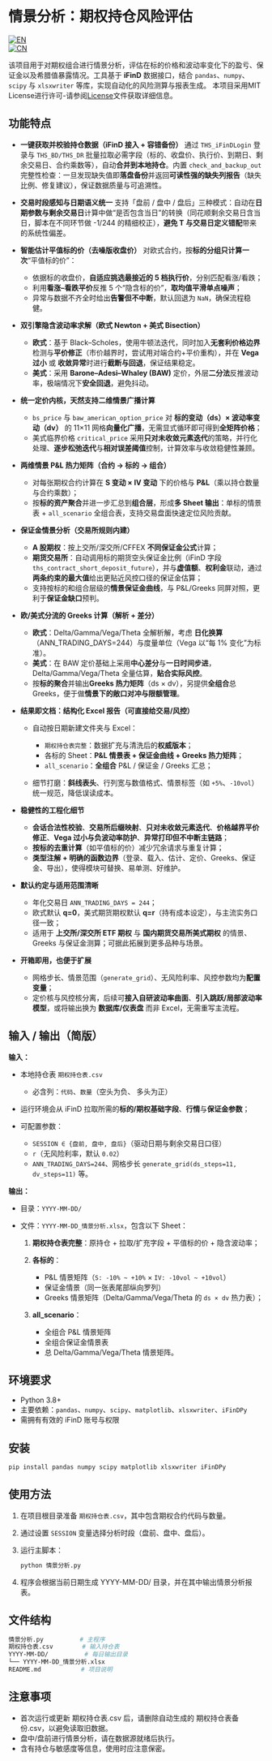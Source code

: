 # 情景分析：期权持仓风险评估

[![EN](https://img.shields.io/badge/lang-English-blue.svg)](./README.en.md)  
[![CN](https://img.shields.io/badge/lang-中文-red.svg)](./README.md)

该项目用于对期权组合进行情景分析，评估在标的价格和波动率变化下的盈亏、保证金以及希腊值暴露情况。工具基于 **iFinD** 数据接口，结合 `pandas`、`numpy`、`scipy` 与 `xlsxwriter` 等库，实现自动化的风险测算与报表生成。
本项目采用MIT License进行许可-请参阅[License](./LICENSE)文件获取详细信息。


## 功能特点

* **一键获取并校验持仓数据（iFinD 接入 + 容错备份）**
  通过 `THS_iFinDLogin` 登录与 `THS_BD/THS_DR` 批量拉取必需字段（标的、收盘价、执行价、到期日、剩余交易日、合约乘数等），自动**合并到本地持仓**。内置 `check_and_backup_out` 完整性检查：一旦发现缺失值即**落盘备份**并返回**可读性强的缺失列报告**（缺失比例、修复建议），保证数据质量与可追溯性。

* **交易时段感知与日期语义统一**
  支持「盘前 / 盘中 / 盘后」三种模式：自动在**日期参数与剩余交易日**计算中做“是否包含当日”的转换（同花顺剩余交易日含当日，脚本在不同环节做 -1/244 的精细校正），**避免 T 与交易日定义错配**带来的系统性偏差。

* **智能估计平值标的价（去噪版收盘价）**
  对欧式合约，按**标的分组只计算一次**“平值标的价”：

  * 依据标的收盘价，**自适应挑选最接近的 5 档执行价**，分别匹配看涨/看跌；
  * 利用**看涨–看跌平价**反推 5 个“隐含标的价”，**取均值平滑单点噪声**；
  * 异常与数据不齐全时给出**告警但不中断**，默认回退为 `NaN`，确保流程稳健。

* **双引擎隐含波动率求解（欧式 Newton + 美式 Bisection）**

  * **欧式**：基于 Black–Scholes，使用牛顿法迭代，同时加入**无套利价格边界**检测与**平价修正**（市价越界时，尝试用对端合约+平价重构），并在 **Vega 过小** 或 **收敛异常**时进行**截断与回退**，保证结果稳定。
  * **美式**：采用 **Barone–Adesi–Whaley (BAW)** 定价，外层**二分法**反推波动率，极端情况下**安全回退**，避免抖动。

* **统一定价内核，天然支持二维情景广播计算**

  * `bs_price` 与 `baw_american_option_price` 对 **标的变动（ds）× 波动率变动（dv）** 的 11×11 网格**向量化广播**，无需显式循环即可得到**全矩阵价格**；
  * 美式临界价格 `critical_price` 采用**只对未收敛元素迭代**的策略，并行化处理、**逐步松弛迭代**与**相对误差阈值**控制，计算效率与收敛稳健性兼顾。

* **两维情景 P\&L 热力矩阵（合约 → 标的 → 组合）**

  * 对每张期权合约计算在 **S 变动 × IV 变动** 下的价格与 **P\&L**（乘以持仓数量与合约乘数）；
  * 按**标的资产聚合**并进一步汇总到**组合层**，形成**多 Sheet 输出**：单标的情景表 + `all_scenario` 全组合表，支持交易盘面快速定位风险贡献。

* **保证金情景分析（交易所规则内建）**

  * **A 股期权**：按上交所/深交所/CFFEX **不同保证金公式**计算；
  * **期货交易所**：自动调用标的期货空头保证金比例（iFinD 字段 `ths_contract_short_deposit_future`），并与**虚值额**、**权利金**联动，通过**两条约束的最大值**给出更贴近风控口径的保证金估算；
  * 支持按标的和组合层级的**情景保证金曲线**，与 P\&L/Greeks 同屏对照，更利于**保证金缺口**预判。

* **欧/美式分流的 Greeks 计算（解析 + 差分）**

  * **欧式**：Delta/Gamma/Vega/Theta 全解析解，考虑 **日化换算**（ANN\_TRADING\_DAYS=244）与度量单位（Vega 以“每 1% 变化”为标准）。
  * **美式**：在 BAW 定价基础上采用**中心差分**与**一日时间步进**，Delta/Gamma/Vega/Theta 全量估算，**贴合实际风控**。
  * 按**标的聚合**并输出**Greeks 热力矩阵**（ds × dv），另提供**全组合**总 Greeks，便于做**情景下的敞口对冲与限额管理**。

* **结果即文档：结构化 Excel 报告（可直接给交易/风控）**

  * 自动按日期新建文件夹与 Excel：

    * `期权持仓表完整`：数据扩充与清洗后的**权威版本**；
    * 各标的 Sheet：**P\&L 情景表 + 保证金曲线 + Greeks 热力矩阵**；
    * `all_scenario`：**全组合** P\&L / 保证金 / Greeks 汇总；
  * 细节打磨：**斜线表头**、行列宽与数值格式、情景标签（如 `+5%`、`-10vol`）统一规范，降低误读成本。

* **稳健性的工程化细节**

  * **会话合法性校验**、**交易所后缀映射**、**只对未收敛元素迭代**、**价格越界平价修正**、**Vega 过小与负波动率防护**、**异常打印但不中断主链路**；
  * **按标的去重计算**（如平值标的价）减少冗余请求与重复计算；
  * **类型注解 + 明确的函数边界**（登录、载入、估计、定价、Greeks、保证金、导出），使得模块可替换、易单测、好维护。

* **默认约定与适用范围清晰**

  * 年化交易日 `ANN_TRADING_DAYS = 244`；
  * 欧式默认 **q=0**，美式期货期权默认 **q=r**（持有成本设定），与主流实务口径一致；
  * 适用于 **上交所/深交所 ETF 期权** 与 **国内期货交易所美式期权** 的情景、Greeks 与保证金测算；可据此拓展到更多品种与场景。

* **开箱即用，也便于扩展**

  * 网格步长、情景范围（`generate_grid`）、无风险利率、风控参数均为**配置变量**；
  * 定价核与风控核分离，后续可**接入自研波动率曲面**、**引入跳跃/局部波动率模型**，或将输出换为 **数据库/仪表盘** 而非 Excel，无需重写主流程。

## 输入 / 输出（简版）

**输入：**

* 本地持仓表 `期权持仓表.csv`

  * 必含列：`代码`、`数量`（空头为负、 多头为正）
* 运行环境会从 iFinD 拉取所需的**标的/期权基础字段**、**行情**与**保证金参数**；
* 可配置参数：

  * `SESSION ∈ {盘前, 盘中, 盘后}`（驱动日期与剩余交易日口径）
  * `r`（无风险利率，默认 `0.02`）
  * `ANN_TRADING_DAYS=244`、网格步长 `generate_grid(ds_steps=11, dv_steps=11)` 等。

**输出：**

* 目录：`YYYY-MM-DD/`
* 文件：`YYYY-MM-DD_情景分析.xlsx`，包含以下 Sheet：

  1. **期权持仓表完整**：原持仓 + 拉取/扩充字段 + 平值标的价 + 隐含波动率；
  2. **各标的**：

     * P\&L 情景矩阵（`S: -10% ~ +10%` × `IV: -10vol ~ +10vol`）
     * 保证金情景（同一张表尾部纵向罗列）
     * Greeks 情景矩阵（Delta/Gamma/Vega/Theta 的 `ds × dv` 热力表）；
  3. **all\_scenario**：

     * 全组合 P\&L 情景矩阵
     * 全组合保证金情景表
     * 总 Delta/Gamma/Vega/Theta 情景矩阵。
## 环境要求
- Python 3.8+
- 主要依赖：`pandas`、`numpy`、`scipy`、`matplotlib`、`xlsxwriter`、`iFinDPy`
- 需拥有有效的 iFinD 账号与权限

## 安装
```bash
pip install pandas numpy scipy matplotlib xlsxwriter iFinDPy
```
## 使用方法

1. 在项目根目录准备 `期权持仓表.csv`，其中包含期权合约代码与数量。  
2. 通过设置 `SESSION` 变量选择分析时段（盘前、盘中、盘后）。  
3. 运行主脚本：  

   ```bash
   python 情景分析.py
   ```
4.	程序会根据当前日期生成 YYYY-MM-DD/ 目录，并在其中输出情景分析报表。
## 文件结构
```bash
情景分析.py          # 主程序
期权持仓表.csv        # 输入持仓表
YYYY-MM-DD/          # 每日输出目录
└── YYYY-MM-DD_情景分析.xlsx
README.md           # 项目说明
```

## 注意事项
- 首次运行或更新 期权持仓表.csv 后，请删除自动生成的 期权持仓表备份.csv，以避免读取旧数据。
- 盘中/盘前进行情景分析，请在数据源就绪后执行。
- 含有持仓与敏感度等信息，使用时应注意保密。